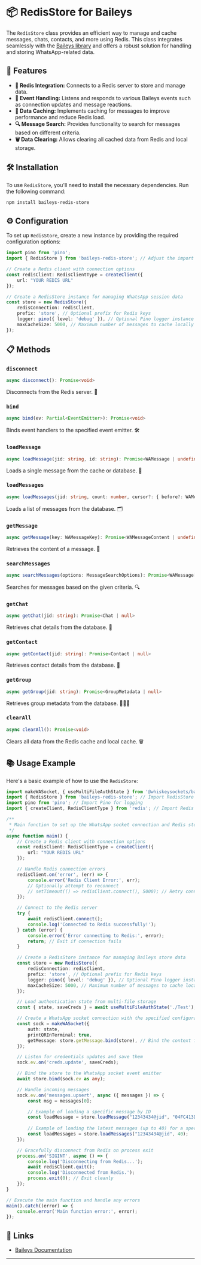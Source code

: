 # 📦 RedisStore for Baileys

The `RedisStore` class provides an efficient way to manage and cache messages, chats, contacts, and more using Redis. This class integrates seamlessly with the [Baileys library](https://github.com/whiskeysockets/baileys) and offers a robust solution for handling and storing WhatsApp-related data.

## 🚀 Features

- **🔗 Redis Integration:** Connects to a Redis server to store and manage data.
- **🔄 Event Handling:** Listens and responds to various Baileys events such as connection updates and message reactions.
- **💾 Data Caching:** Implements caching for messages to improve performance and reduce Redis load.
- **🔍 Message Search:** Provides functionality to search for messages based on different criteria.
- **🗑️ Data Clearing:** Allows clearing all cached data from Redis and local storage.

## 🛠️ Installation

To use `RedisStore`, you'll need to install the necessary dependencies. Run the following command:

```bash
npm install baileys-redis-store
```

## ⚙️ Configuration

To set up `RedisStore`, create a new instance by providing the required configuration options:

```typescript
import pino from 'pino';
import { RedisStore } from 'baileys-redis-store'; // Adjust the import path as necessary

// Create a Redis client with connection options
const redisClient: RedisClientType = createClient({
    url: "YOUR REDIS URL"
});

// Create a RedisStore instance for managing WhatsApp session data
const store = new RedisStore({
    redisConnection: redisClient,
    prefix: 'store', // Optional prefix for Redis keys
    logger: pino({ level: 'debug' }), // Optional Pino logger instance
    maxCacheSize: 5000, // Maximum number of messages to cache locally (defaults to 1000)
});
```

## 📋 Methods

### `disconnect`

```typescript
async disconnect(): Promise<void>
```

Disconnects from the Redis server. 🔌

### `bind`

```typescript
async bind(ev: Partial<EventEmitter>): Promise<void>
```

Binds event handlers to the specified event emitter. 🛠️

### `loadMessage`

```typescript
async loadMessage(jid: string, id: string): Promise<WAMessage | undefined>
```

Loads a single message from the cache or database. 📩

### `loadMessages`

```typescript
async loadMessages(jid: string, count: number, cursor?: { before?: WAMessageKey }): Promise<WAMessage[]>
```

Loads a list of messages from the database. 🗂️

### `getMessage`

```typescript
async getMessage(key: WAMessageKey): Promise<WAMessageContent | undefined>
```

Retrieves the content of a message. 📝

### `searchMessages`

```typescript
async searchMessages(options: MessageSearchOptions): Promise<WAMessage[]>
```

Searches for messages based on the given criteria. 🔍

### `getChat`

```typescript
async getChat(jid: string): Promise<Chat | null>
```

Retrieves chat details from the database. 💬

### `getContact`

```typescript
async getContact(jid: string): Promise<Contact | null>
```

Retrieves contact details from the database. 👤

### `getGroup`

```typescript
async getGroup(jid: string): Promise<GroupMetadata | null>
```

Retrieves group metadata from the database. 🧑‍🤝‍🧑

### `clearAll`

```typescript
async clearAll(): Promise<void>
```

Clears all data from the Redis cache and local cache. 🗑️

## 📚 Usage Example

Here's a basic example of how to use the `RedisStore`:

```typescript
import makeWASocket, { useMultiFileAuthState } from '@whiskeysockets/baileys';
import { RedisStore } from 'baileys-redis-store'; // Import RedisStore for managing Redis-based session storage
import pino from 'pino'; // Import Pino for logging
import { createClient, RedisClientType } from 'redis'; // Import Redis client utilities

/**
 * Main function to set up the WhatsApp socket connection and Redis store.
 */
async function main() {
    // Create a Redis client with connection options
    const redisClient: RedisClientType = createClient({
        url: "YOUR REDIS URL"
    });

    // Handle Redis connection errors
    redisClient.on('error', (err) => {
        console.error('Redis Client Error:', err);
        // Optionally attempt to reconnect
        // setTimeout(() => redisClient.connect(), 5000); // Retry connection after 5 seconds
    });

    // Connect to the Redis server
    try {
        await redisClient.connect();
        console.log('Connected to Redis successfully!');
    } catch (error) {
        console.error('Error connecting to Redis:', error);
        return; // Exit if connection fails
    }

    // Create a RedisStore instance for managing Baileys store data
    const store = new RedisStore({
        redisConnection: redisClient,
        prefix: 'store', // Optional prefix for Redis keys
        logger: pino({ level: 'debug' }), // Optional Pino logger instance
        maxCacheSize: 5000, // Maximum number of messages to cache locally (defaults to 1000)
    });

    // Load authentication state from multi-file storage
    const { state, saveCreds } = await useMultiFileAuthState('./Test');

    // Create a WhatsApp socket connection with the specified configuration
    const sock = makeWASocket({
        auth: state,
        printQRInTerminal: true,
        getMessage: store.getMessage.bind(store), // Bind the context for getMessage method
    });

    // Listen for credentials updates and save them
    sock.ev.on('creds.update', saveCreds);

    // Bind the store to the WhatsApp socket event emitter
    await store.bind(sock.ev as any);

    // Handle incoming messages
    sock.ev.on('messages.upsert', async ({ messages }) => {
        const msg = messages[0];

        // Example of loading a specific message by ID
        const loadMessage = store.loadMessage("12343434@jid", "04FC413D6BE3C1XXXX");
        
        // Example of loading the latest messages (up to 40) for a specific chat
        const loadMessages = store.loadMessages("12343434@jid", 40);
    });

    // Gracefully disconnect from Redis on process exit
    process.on('SIGINT', async () => {
        console.log('Disconnecting from Redis...');
        await redisClient.quit();
        console.log('Disconnected from Redis.');
        process.exit(0); // Exit cleanly
    });
}

// Execute the main function and handle any errors
main().catch((error) => {
    console.error('Main function error:', error);
});

```

## 🔗 Links

- [Baileys Documentation](https://github.com/whiskeysockets/baileys)
---
